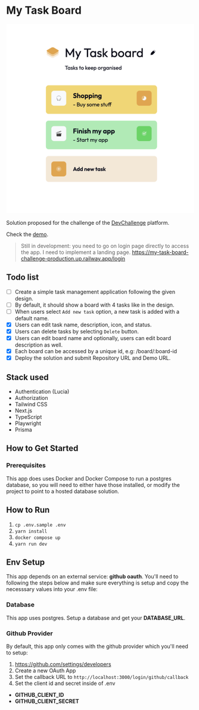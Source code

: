 # My Task Board

<div align="center"><img src="./overview.png" width=700 alt="image of desktop preview of coffee list"></div>

Solution proposed for the challenge of the [DevChallenge](https://devchallenges.io/challenge/my-task-board-app) platform.

Check the [demo](https://my-task-board-challenge-production.up.railway.app/).

> Still in development: you need to go on login page directly to access the app. I need to implement a landing page.
> https://my-task-board-challenge-production.up.railway.app/login

## Todo list

- [ ] Create a simple task management application following the given design.
- [ ] By default, it should show a board with 4 tasks like in the design.
- [ ] When users select `Add new task` option, a new task is added with a default name.
- [x] Users can edit task name, description, icon, and status.
- [x] Users can delete tasks by selecting `Delete` button.
- [x] Users can edit board name and optionally, users can edit board description as well.
- [x] Each board can be accessed by a unique id, e.g: /board/:board-id
- [x] Deploy the solution and submit Repository URL and Demo URL.

## Stack used

- Authentication (Lucia)
- Authorization
- Tailwind CSS
- Next.js
- TypeScript
- Playwright
- Prisma

## How to Get Started

### Prerequisites

This app does uses Docker and Docker Compose to run a postgres database, so you will need to either have those installed, or modify the project to point to a hosted database solution.

## How to Run

1. `cp .env.sample .env`
2. `yarn install`
3. `docker compose up`
4. `yarn run dev`

## Env Setup

This app depends on an external service: **github oauth**. You'll need to following the steps below and make sure everything is setup and copy the necesssary values into your .env file:

### Database

This app uses postgres. Setup a database and get your **DATABASE_URL**.

### Github Provider

By default, this app only comes with the github provider which you'll need to setup:

1. https://github.com/settings/developers
2. Create a new OAuth App
3. Set the callback URL to `http://localhost:3000/login/github/callback`
4. Set the client id and secret inside of .env

- **GITHUB_CLIENT_ID**
- **GITHUB_CLIENT_SECRET**
